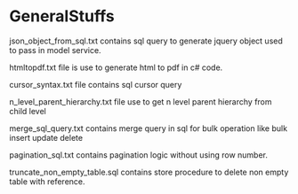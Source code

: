 # GeneralStuffs
json_object_from_sql.txt contains sql query to generate jquery object used to pass in model service.


htmltopdf.txt file is use to generate html to pdf in c# code.


cursor_syntax.txt file contains sql cursor query


n_level_parent_hierarchy.txt file use to get n level parent hierarchy from child level


merge_sql_query.txt contains merge query in sql for bulk operation like bulk insert update delete

pagination_sql.txt contains pagination logic without using row number.


truncate_non_empty_table.sql contains store procedure to delete non empty table with reference.
